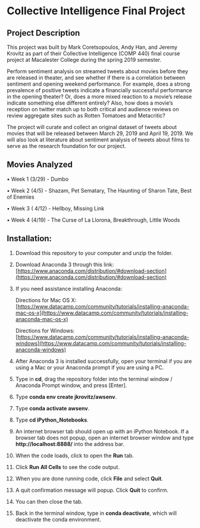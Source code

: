 # Collective Intelligence Final Project

## Project Description

This project was built by Mark Coretsopoulos, Andy Han, and Jeremy Krovitz as part of their Collective Intelligence (COMP 440) final course project at Macalester College during the spring 2019 semester.

Perform sentiment analysis on streamed tweets about movies before they are released in theater, and see whether if there is a correlation between sentiment and opening weekend performance. For example, does a strong prevalence of positive tweets indicate a financially successful performance in the opening theater? Or, does a more mixed reaction to a movie’s release indicate something else different entirely? Also, how does a movie’s reception on twitter match up to both critical and audience reviews on review aggregate sites such as Rotten Tomatoes and Metacritic?

The project will curate and collect an original dataset of tweets about movies that will be released between March 29, 2019 and April 19, 2019. We will also look at literature about sentiment analysis of tweets about films to serve as the research foundation for our project. 

## Movies Analyzed 
• Week 1 (3/29) - Dumbo

• Week 2 (4/5) - Shazam, Pet Sematary, The Haunting of Sharon Tate, Best of Enemies

• Week 3 ( 4/12) - Hellboy, Missing Link

• Week 4 (4/19) - The Curse of La Llorona, Breakthrough, Little Woods



## Installation:
1. Download this repository to your computer and unzip the folder.

2. Download Anaconda 3 through this link: [https://www.anaconda.com/distribution/#download-section](https://www.anaconda.com/distribution/#download-section)

3. If you need assistance installing Anaconda: 

    Directions for Mac OS X: [https://www.datacamp.com/community/tutorials/installing-anaconda-mac-os-x](https://www.datacamp.com/community/tutorials/installing-anaconda-mac-os-x)

    Directions for Windows: [https://www.datacamp.com/community/tutorials/installing-anaconda-windows](https://www.datacamp.com/community/tutorials/installing-anaconda-windows)

4. After Anaconda 3 is installed successfully, open your terminal if you are using a Mac or your Anaconda prompt if you are using a PC. 

5. Type in **cd**, drag the repository folder into the terminal window / Anaconda Prompt window, and press [Enter]. 

6. Type **conda env create jkrovitz/awsenv**.

7. Type **conda activate awsenv**. 

8. Type **cd iPython_Notebooks**. 

9. An internet browser tab should open up with an iPython Notebook. If a browser tab does not popup, open an internet browser window and type **http://localhost:8888/** into the address bar. 

10. When the code loads, click to open the **Run** tab. 

11. Click **Run All Cells** to see the code output. 

12. When you are done running code, click **File** and select **Quit**. 

13. A quit confirmation message will popup. Click **Quit** to confirm. 

14. You can then close the tab. 

15. Back in the terminal window, type in **conda deactivate**, which will deactivate the conda environment.

